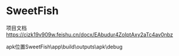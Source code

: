 # SweetFish
项目文档
https://cizk19v909w.feishu.cn/docx/EAbudur4ZoIptAxy2aTc4av0nbz

apk位置SweetFish\app\build\outputs\apk\debug
